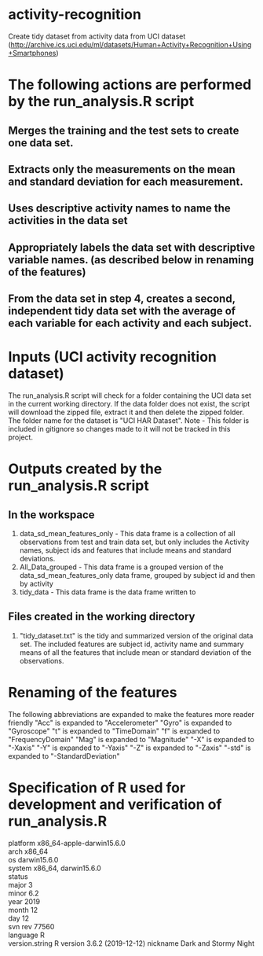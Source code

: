 # activity-recognition
Create tidy dataset from activity data from UCI dataset (http://archive.ics.uci.edu/ml/datasets/Human+Activity+Recognition+Using+Smartphones)

# The following actions are performed by the run_analysis.R script
## Merges the training and the test sets to create one data set.
## Extracts only the measurements on the mean and standard deviation for each measurement.
## Uses descriptive activity names to name the activities in the data set
## Appropriately labels the data set with descriptive variable names. (as described below in renaming of the features)
## From the data set in step 4, creates a second, independent tidy data set with the average of each variable for each activity and each subject.

# Inputs (UCI activity recognition dataset)
The run_analysis.R script will check for a folder containing the UCI data set in the current working directory. If the data folder does not exist, the script will download the zipped file, extract it and then delete the zipped folder.
The folder name for the dataset is "UCI HAR Dataset". 
Note - This folder is included in gitignore so changes made to it will not be tracked in this project.

# Outputs created by the run_analysis.R script
## In the workspace
1. data_sd_mean_features_only - This data frame is a collection of all observations from test and train data set, but only includes the Activity names, subject ids and features that include means and standard deviations.
2. All_Data_grouped - This data frame is a grouped version of the data_sd_mean_features_only data frame, grouped by subject id and then by activity
3. tidy_data - This data frame is the data frame written to 

## Files created in the working directory
1. "tidy_dataset.txt" is the tidy and summarized version of the original data set. The included features are subject id, activity name and summary means of all the features that include mean or standard deviation of the observations.

# Renaming of the features
The following abbreviations are expanded to make the features more reader friendly
"Acc" is expanded to "Accelerometer"
"Gyro" is expanded to "Gyroscope"
"t" is expanded to "TimeDomain"
"f" is expanded to "FrequencyDomain"
"Mag" is expanded to "Magnitude"
"-X" is expanded to "-Xaxis"
"-Y" is expanded to "-Yaxis"
"-Z" is expanded to "-Zaxis"
"-std" is expanded to "-StandardDeviation"

# Specification of R used for development and verification of run_analysis.R
platform       x86_64-apple-darwin15.6.0   
arch           x86_64                      
os             darwin15.6.0                
system         x86_64, darwin15.6.0        
status                                 
major          3                           
minor          6.2                         
year           2019                        
month          12                          
day            12                          
svn rev        77560                       
language       R                           
version.string R version 3.6.2 (2019-12-12)
nickname       Dark and Stormy Night